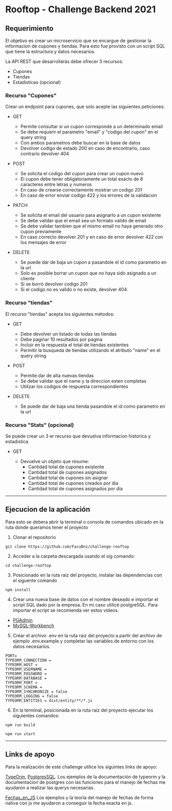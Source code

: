 # Rooftop - Challenge Backend 2021

## Requerimiento

El objetivo es crear un microservicio que se encargue de gestionar la
informacion de cupones y tiendas.
Para esto fue provisto con un script SQL que tiene la estructura y datos necesarios.

La API REST que desarrollarás debe ofrecer 3 recursos:
* Cupones
* Tiendas
* Estadisticas (opcional)

### **Recurso "Cupones"**

Crear un endpoint para cupones, que solo acepte las siguientes peticiones:

* GET
  * Permite consultar si un cupon corresponde a un determinado email
  * Se debe requerir el parametro "email" y "codigo del cupon" en el query string
  * Con ambos parametros debe buscar en la base de datos
  * Devolver codigo de estado 200 en caso de encontrarlo, caso contrario devolver 404

* POST
  * Se solicita el codigo del cupon para crear un cupon nuevo
  * El cupon debe tener obligatoriamente un total exacto de 8 caracteres entre letras y
numeros
  * En caso de crearse correctamente mostrar un codigo 201
  * En caso de error enviar codigo 422 y los errores de la validacion

* PATCH
  * Se solicita el email del usuario para asignarlo a un cupon existente
  * Se debe validar que el email sea un formato valido de email
  * Se debe validar tambien que el mismo email no haya generado otro cupon
previamente
  * En caso correcto devolver 201 y en caso de error devolver 422 con los mensajes de
error

* DELETE
  * Se puede dar de baja un cupon a pasandole el id como parametro en la url
  * Solo es posible borrar un cupon que no haya sido asignado a un cliente
  * Si se borró devolver codigo 201
  * Si el codigo no es valido o no existe, devolver 404

### **Recurso "tiendas"**

El recurso "tiendas" acepta los siguientes métodos:

* GET

  * Debe devolver un listado de todas las tiendas
  * Debe paginar 10 resultados por pagina
  * Incluir en la respuesta el total de tiendas existentes
  * Permitir la busqueda de tiendas utilizando el atributo "name" en el query string

* POST
  * Permite dar de alta nuevas tiendas
  * Se debe validar que el name y la direccion esten completas
  * Utilizar los codigos de respuesta correspondientes

* DELETE
  * Se puede dar de baja una tienda pasandole el id como parametro en la url

### **Recurso "Stats" (opcional)**

Se puede crear un 3 er recurso que devuelva informacion historica y estadistica

* GET

  * Devuelve un objeto que resume:
    * Cantidad total de cupones existente
    * Cantidad total de cupones asignados
    * Cantidad total de cupones sin asignar
    * Cantidad total de cupones creados por dia
    * Cantidad total de cupones asignados por dia

---
## Ejecucion de la aplicación

Para esto se debera abrir la terminal o consola de comandos ubicado en la ruta donde queramos tener el proyecto

1. Clonar el repositorio
```
git clone https://github.com/FacuBnz/challenge-rooftop
```

2. Acceder a la carpeta descargada usando el sig comando:
```
cd challenge-rooftop
```

3. Posicionado en la ruta raiz del proyecto, instalar las dependencias con el siguente comando
```
npm install
```

4. Crear una nueva base de datos con el nombre deseado e importar el script SQL dado por la empresa. En mi caso utilicé postgreSQL. Para importar el script se recomienda ver estos videos.
* [PGAdmin](https://www.youtube.com/watch?v=j9rqfmzm3II&ab_channel=Ing.ElkinJos%C3%A9NavarroOsorio)
* [MySQL-Workbench](https://www.youtube.com/watch?v=jTs1nSwAcRM&t=157s&ab_channel=cristianballesteros)

5. Crear el archivo .env en la ruta raiz del proyecto a partir del archivo de ejemplo .env.example y completar las variables de entorno con los datos necesarios.
```
PORT=
TYPEORM_CONNECTION =
TYPEORM_HOST =
TYPEORM_USERNAME =
TYPEORM_PASSWORD =
TYPEORM_DATABASE =
TYPEORM_PORT =
TYPEORM_SCHEMA =
TYPEORM_SYNCHRONIZE = false
TYPEORM_LOGGING = false
TYPEORM_ENTITIES = dist/entity/**/*.js    
```

6. En la terminal, posicionada en la ruta raiz del proyecto ejecutar los siguientes comandos:
 ```
 npm run build
 ```
 ```
 npm run start
 ```

 ---
 ## Links de apoyo

 Para la realización de este challenge utilice los siguintes links de apoyo:

 [TypeOrm](https://typeorm.io/#/),
 [PostgresSQL](https://www.postgresql.org/docs/current/functions-datetime.html). Los ejemplos de la documentación de typeorm y la documentacion de postgres con las funciones para el manejo de fechas me ayudaron a realizar las querys necesarias.

 [Fechas_en_JS](https://lenguajejs.com/javascript/fechas/date-fechas-nativas/) Los ejemplos y la teoria del manejo de fechas de forma nativa con js me ayudaron a conseguir la fecha exacta en js.